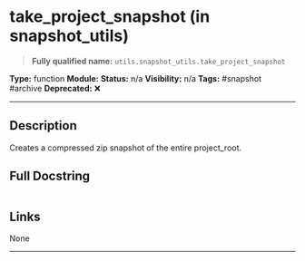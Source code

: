 # take_project_snapshot (in snapshot_utils)
> **Fully qualified name:** `utils.snapshot_utils.take_project_snapshot`

**Type:** function
**Module:** 
**Status:** n/a
**Visibility:** n/a
**Tags:** #snapshot #archive
**Deprecated:** ❌

---

## Description
Creates a compressed zip snapshot of the entire project_root.

## Full Docstring
```

```

## Links
None

---
